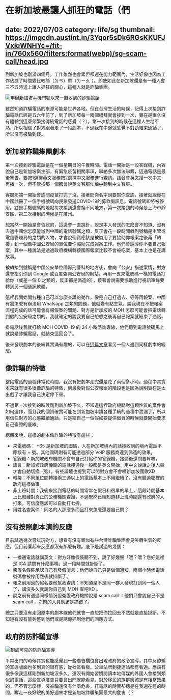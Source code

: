 # 在新加坡最讓人抓狂的電話（們
date: 2022/07/03
category: life/sg
thumbnail: https://imgcdn.austint.in/3Yqor5sDk6RGsKKUFJVxkiWNHYc=/fit-in/760x560/filters:format(webp)/sg-scam-call/head.jpg
---

到新加坡也剛滿四個月，工作雖然也會累但都還在能力範圍內，生活好像也因為工作佔據了時間變比較簡（ㄉㄢ）單（ㄉㄧㄠˋ）。即使如此在新加坡還是有一種人會三不五時送上讓人抓狂的關心，這種人就是詐騙集團。

![申辦新加坡手機門號以來一直收到的詐騙電話](https://imgcdn.austint.in/H9bAKB-z9RHgW2dDmsy7rqtOVdk=/fit-in/960x600/sg-scam-call/head.jpg)

雖然知道詐騙電話的來源可能是世界各地。但在台灣生活的時候，記得上次接到詐騙電話已經是五六年前了，到了新加坡每一兩個禮拜就會接到一次，實在是很久沒有體驗到這麼頻繁接傳統電話的感覺（？）。第一次接到的時候在這裡人生地不熟，所以相信了對方跟著走了一段劇本，不過我在中途就感覺不對勁結束通話了，所以沒有被騙到錢。

## 新加坡詐騙集團劇本

第一次接到詐騙電話是在一個星期日的午餐時間。電話一開始是一段答錄機，內容說自己是新加坡衛生部，有緊急疫苗相關事項，聯絡多次無法聯繫，這通電話是最後警告，要按1選擇英文服務按2選擇中文服務進行查詢。語音會英文播一次中文再播一次，但不管按那一個都會說英文客服忙線中轉到中文客服。

客服那端一開始會詢問疫苗打完了沒，接著問你名字說要幫你查詢，接著就說你在中國註冊了一個手機號碼向民眾發送COVID-19的募款假訊息，電話號碼即將被停用。註冊手機號碼的地點每次接到還會換不同地方，第一次接到的時候是上海市靜安區，第二次接到的時候是在廣州。

想當然一開始是會否認的，這邊會一直跳針，說是本人發送的怎麼會不知道、沒有去過中國你怎麼能辦到中國的電話號碼之類，反正會花一段時間轉到號稱是主管或電信管理局的之類的人物，才會說個資應該是被盜用了要協助你報案之後再「轉接」到一個像中國公安局的單位要你協助完成報案工作。他們會誘導你不要自己報案，其中一種說法是透過政府機構轉接國際報案比較不會被吃案，基本上也是在講故事。

被轉接到號稱是中國公安單位國際刑警科的地方後，會向「公安」描述案情，對方還會指引你到 Google 或百度查詢公安局的網站，再用一支來電號碼一樣的電話打給你（或差一個 0 之類的，反正都是僞造的），接著會說需要協助進行視訊筆錄要轉到另一個通訊軟體。

這裡我開始問各種自己可以怎麼查證的動作，像是自己打過去、等等再報案、中國有牆怎麼有辦法用 Whatsapp 之類的問題，他就變有點生氣，說我現在不把報案流程完成的話可能會有報假案的問題、對方是新加坡的 MOH 怎麼可能會把電話轉到假的公安局之類的。我就確定的說我要自己想想之後再自己報案就結束了通話。

掛電話後我就打給 MOH COVID-19 的 24 小時諮詢專線，他們聽到電話號碼馬上就說是詐騙電話，就結束這回合了。

後來發現劇本的後續其實滿有趣的，可以在[這篇文章](https://www.shicheng.news/v/nNr8P)看另一個人遇到同樣劇本的經驗。

## 像詐騙的特徵

整段電話的過程非常花時間，我沒有把劇本走完還是花了兩個多小時。過程中其實本來就有很多很像詐騙的特徵，到最後對假公安報案的階段也是因為說明實在是太出戲了才讓我自己決定停下來。

不過第一次接到的時候剛到新加坡不久，不知道這裡政府機關對這類性質的案件會如何運作，而且我的個資確實可能在到新加坡申請各種手續的過程中泄漏了，所以用信任對方的心態繼續通話，只是給自己一個假如要提供個資的時候就要開始要求自己查證的底線。

總體來說，這樣的劇本像詐騙的特徵有這些：

- 來電號碼： +65 是新加坡的國碼，人在新加坡境內的話接收到的境內電話不應該有 + 號。其他國碼則有可能透過部分 VoIP 服務商達到僞造的效果。
- 答錄機：新加坡政府機關不會有自己打給你的答錄機，接通後還問要幹嘛。
- 語言：新加坡政府機關的電話接通後一般都是英文開始，用中文說話之後人員才會自動切換（強），有些論壇也提到可以問對方會不會唱新加坡國歌XD
- 轉接：不同單位間轉接兩三通以上的電話基本上不用繼續了，沒有聽過哪裡的政府這樣做事。
- 非上班時間：我後來接到電話的時間常常在假日和很早的早上，這段時間基本上比較難對真正的公務機關查證，不過既然已經知道非上班時間還有政府的人打來，可信度應該可以自動打七折。
- 用姓名查案件：同名的人那麼多而且打來怎麼還要自己問？

## 沒有按照劇本演的反應

目前試過幾次嘗試玩對方，想看有沒有類似有些台灣詐騙集團會見笑轉生氣的反應。但目前看起來反應都沒有那麼有趣。底下是試過的幾個：

- 一接通電話就講英文：對方好像假裝聽不到，說了好幾聲「喂？喂？您好這裡是 ICA 請問有什麼事嗎」過一段時間就掛斷了。
- 報假名假裝承認自己有發假消息：他們說自己只是做個通知，兩個小時候電話號碼會被停用然後就掛斷了。
- 報之前用過的假名要他幫我查詢：不知道是不是同一群人發現打到同一個人了，講沒多久就說你自己到 MOH 查吧XD 。
- 說之前有遇過同樣情況但查證政府機關說是 scam call ：他們只會說自己不是 scam call ，之前的人員應該是搞錯了。

總之只要沒有走回原本的劇本線他們就會一直想把你拉回去不然就是直接掛斷。不知道有沒有能夠整到他們或是誘導抓到他們的回應方式。

## 政府的防詐騙宣導

![到處可見的防詐騙宣導](https://imgcdn.austint.in/PrFIRtN30Dp6IhOd4VewCwvk0AQ=/fit-in/600x960/filters:rotate(-90)/sg-scam-call/2.jpg)

平常出門的時候其實也能感覺到一些廣告欄位會出現政府的政令宣導，其中反詐騙的宣導版面也多到真的很有感，從社區看板、公車站牌到捷運站都有看過。應該有很多像我這樣剛到新加坡沒多久，還沒有開始習慣閱讀本地傳媒的外國人會接到類似的電話，這些宣導廣告只要會出門就能看見，對於移民的族群應該是有相當效果的。但不管怎麼樣，沒被騙還沒有什麼危害，打電話的時間卻總是在我還在睡的時間，奪走一夜好眠的美好週末才是新加坡詐騙集團最大的危害（？